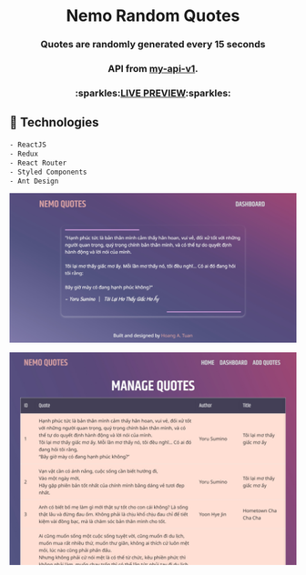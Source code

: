 <h1 align="center">Nemo Random Quotes</h1>

<h3 align="center">Quotes are randomly generated every 15 seconds</h3>
<h3 align="center">API from 
<a href="https://github.com/tuanhngf/my-api-v1" target="_blank">my-api-v1</a>.</h3>

<h3 align="center">:sparkles:<a href="https://rquotes.tuanhngf.dev/" target="_blank">LIVE PREVIEW</a>:sparkles:</h3>

## :rocket: Technologies
    - ReactJS
    - Redux
    - React Router
    - Styled Components
    - Ant Design

[![demo](/public/preview-home.jpg)](https://rquotes.tuanhngf.dev/)

[![demo](/public/preview-dashboard.jpg)](https://rquotes.tuanhngf.dev/admin)